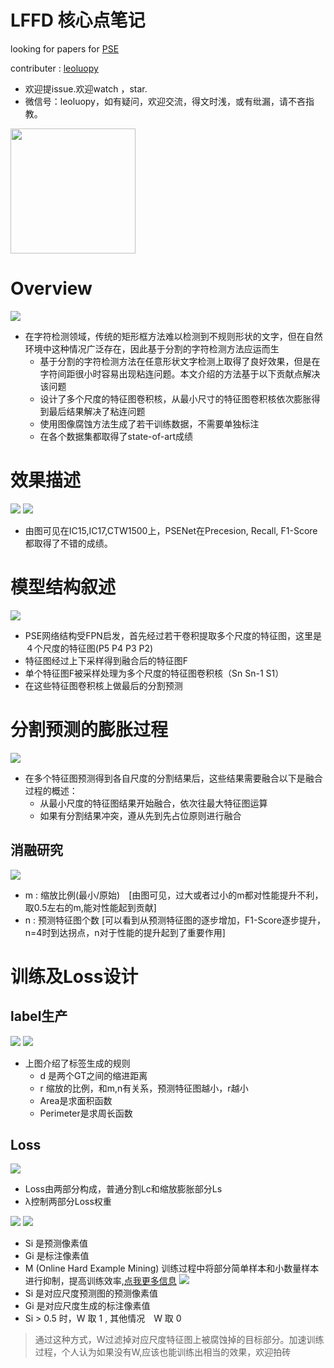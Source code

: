

# LFFD 核心点笔记

looking for papers for [PSE](https://arxiv.org/abs/1806.02559)

contributer : [leoluopy](https://github.com/leoluopy)

+ 欢迎提issue.欢迎watch ，star.
+ 微信号：leoluopy，如有疑问，欢迎交流，得文时浅，或有纰漏，请不吝指教。

<img width="200" height="200" src="https://github.com/leoluopy/paper_discussing/blob/master/wechat_id.jpeg"/>


# Overview
![](./overview_effe.png)
+ 在字符检测领域，传统的矩形框方法难以检测到不规则形状的文字，但在自然环境中这种情况广泛存在，因此基于分割的字符检测方法应运而生
    + 基于分割的字符检测方法在任意形状文字检测上取得了良好效果，但是在字符间距很小时容易出现粘连问题。本文介绍的方法基于以下贡献点解决该问题
    + 设计了多个尺度的特征图卷积核，从最小尺寸的特征图卷积核依次膨胀得到最后结果解决了粘连问题
    + 使用图像腐蚀方法生成了若干训练数据，不需要单独标注
    + 在各个数据集都取得了state-of-art成绩

# 效果描述
![](./ret_of_curve.png)
![](./compareToother.png)
+ 由图可见在IC15,IC17,CTW1500上，PSENet在Precesion, Recall, F1-Score都取得了不错的成绩。


# 模型结构叙述
![](./netWork.png)
+ PSE网络结构受FPN启发，首先经过若干卷积提取多个尺度的特征图，这里是４个尺度的特征图(P5 P4 P3 P2)
+ 特征图经过上下采样得到融合后的特征图F
+ 单个特征图F被采样处理为多个尺度的特征图卷积核（Sn Sn-1 S1）
+ 在这些特征图卷积核上做最后的分割预测

# 分割预测的膨胀过程
![](./pipeline.png)
+ 在多个特征图预测得到各自尺度的分割结果后，这些结果需要融合以下是融合过程的概述：
    + 从最小尺度的特征图结果开始融合，依次往最大特征图运算
    + 如果有分割结果冲突，遵从先到先占位原则进行融合 


## 消融研究
![](./ablation.png)
+ m : 缩放比例(最小/原始)　[由图可见，过大或者过小的m都对性能提升不利，取0.5左右的m,能对性能起到贡献]
+ n : 预测特征图个数 [可以看到从预测特征图的逐步增加，F1-Score逐步提升，n=4时到达拐点，n对于性能的提升起到了重要作用]

# 训练及Loss设计
## label生产
![](./shrink_formula.png)
![](./shrinkLabel.png)
+ 上图介绍了标签生成的规则
    + d 是两个GT之间的缩进距离
    + r 缩放的比例，和m,n有关系，预测特征图越小，r越小
    + Area是求面积函数
    + Perimeter是求周长函数

## Loss
![](./loss_all.png)
+ Loss由两部分构成，普通分割Lc和缩放膨胀部分Ls
+ λ控制两部分Loss权重

![](./loss_seg1.png)
![](./loss_seg2.png)
+ Si 是预测像素值
+ Gi 是标注像素值
+ M (Online Hard Example Mining) 训练过程中将部分简单样本和小数量样本进行抑制，提高训练效率,[点我更多信息](http://www.erogol.com/online-hard-example-mining-pytorch/)
![](./loss_shrink.png)
+ Si 是对应尺度预测图的预测像素值
+ Gi 是对应尺度生成的标注像素值
+ Si > 0.5 时，W 取 1 , 其他情况　W 取 0
> 通过这种方式，W过滤掉对应尺度特征图上被腐蚀掉的目标部分。加速训练过程，个人认为如果没有W,应该也能训练出相当的效果，欢迎拍砖




